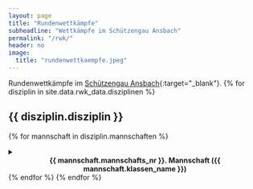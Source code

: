 ```yaml
---
layout: page
title: "Rundenwettkämpfe"
subheadline: "Wettkämpfe im Schützengau Ansbach"
permalink: "/rwk/"
header: no
image:
  title: "rundenwettkaempfe.jpeg"
---
```

<style>
.durchgang_win {
    border-left: 5px solid darkgreen
}
.durchgang_tie {
    border-left: 5px solid blue
}
.durchgang_def {
    border-left: 5px solid firebrick
}
</style>

Rundenwettkämpfe im [Schützengau Ansbach](https://gau-ansbach.de/){:target="_blank"}.
{% for disziplin in site.data.rwk_data.disziplinen %}

## {{ disziplin.disziplin }}
{% for mannschaft in disziplin.mannschaften %}

<details>
  <summary><b><center>{{ mannschaft.mannschafts_nr }}. Mannschaft ({{ mannschaft.klassen_name }})</center></b></summary>
  Schützen:
  <ul>
  {% for schuetze in mannschaft.schuetzen %}
  <li><a onclick="alert('Ergebnisse von {{ schuetze.vorname }} {{ schuetze.nachname }}:\nMaximum: {{ schuetze.max }}\nMinimum: {{ schuetze.min }}{% assign anzahl = schuetze.anzahl_stamm | plus: schuetze.anzahl_ersatz %}{% if schuetze.anzahl_stamm != 0 and schuetze.anzahl_ersatz != 0 %}\nDurchschnitt: {{ schuetze.avg }} ({{ anzahl }}){% endif %}{% if schuetze.anzahl_stamm != 0 %}\nDurchschnitt (Stamm): {{ schuetze.avg_stamm }} ({{ schuetze.anzahl_stamm }}){% endif %}{% if schuetze.anzahl_ersatz != 0 %}\nDurchschnitt (Ersatz): {{ schuetze.avg_ersatz }} ({{ schuetze.anzahl_ersatz }}){% endif %}')">{{ schuetze.vorname }} {{ schuetze.nachname }}</a></li>
  {% endfor %}
  </ul>
  {% assign info = mannschaft.info %}
  <table>
  <tr><th>Tabelle {{ mannschaft.gruppe }} {{ mannschaft.gruppen_nr }}</th></tr>
  <tr><th>Platz</th><th>Mannschaft</th><th>Ringe</th><th>Punkte</th></tr>
  {% for m in info.tabelle %}{% capture bs %}{% if mannschaft.vereinsnummer == m.vereinsnummer and mannschaft.mannschafts_nr == m.mannschafts_nr %}<b>{% else %}{% endif %}{% endcapture %}{% capture be %}{% if mannschaft.vereinsnummer == m.vereinsnummer and mannschaft.mannschafts_nr == m.mannschafts_nr %}</b>{% else %}{% endif %}{% endcapture %}<tr><td>{{ bs }}{{ m.platzierung }}{{ be }}</td><td>{{ bs }}{{ m.name }} {{ m.mannschafts_nr }}{{ be }}</td><td>{{ bs }}{{ m.ringe }} (&#8960; {% assign g = m.anzahl_geschossen | times: 1.0 %}{{ m.ringe | divided_by: g | round }}){{ be }}</td><td>{{ bs }}{{ m.punkte_gewonnen }}:{{ m.punkte_verloren }}{{ be }}</td></tr>{% endfor %}
  </table>

  <table>
  <tr><th>Durchgänge</th></tr>
  <tr><th>Runde</th><th>Datum</th><th>Heimmannschaft</th><th>Gastmannschaft</th><th>Ergebnis</th><th>Punkte</th></tr>
  {% for durchgang in info.durchgaenge %}
  <tr{% if durchgang.sieg %} class="durchgang_{% if durchgang.sieg == 1 %}win{% elsif durchgang.sieg == 0%}tie{% else %}def{% endif %}"{% endif %}><td>{{ durchgang.wettkampftag }}. {{ durchgang.runde }}</td><td>{{ durchgang.datum_iso | date: "%d.%m.%Y %H:%M" }}</td><td>{{ durchgang.heim_name }} {{ durchgang.heim_mannschafts_nr }}</td><td>{{ durchgang.gast_name }} {{ durchgang.gast_mannschafts_nr }}</td><td>{% if durchgang.heim_ringe and durchgang.gast_ringe %}{{ durchgang.heim_ringe }} : {{ durchgang.gast_ringe }}{% endif %}</td><td>{{ durchgang.punkte }}</td></tr>
  {% endfor %}
  </table>
</details>
{% endfor %}
{% endfor %}
